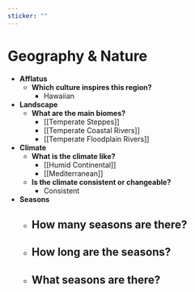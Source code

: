 ```yaml
---
sticker: ""
---
```

# Geography & Nature
- **Afflatus**
	- **Which culture inspires this region?**
		- Hawaiian
- **Landscape**
	- **What are the main biomes?**
		- [[Temperate Steppes]]
		- [[Temperate Coastal Rivers]]
		- [[Temperate Floodplain Rivers]]
- **Climate**
	- **What is the climate like?**
		- [[Humid Continental]]
		- [[Mediterranean]]
	- **Is the climate consistent or changeable?**
		- Consistent
- **Seasons**
	- **How many seasons are there?**
		- 
	- **How long are the seasons?**
		- 
	- **What seasons are there?**
		- 